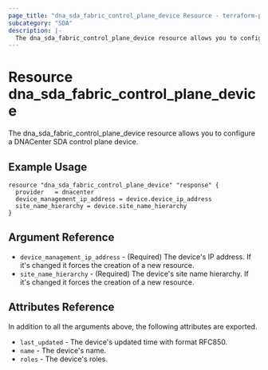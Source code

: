 ```yaml
---
page_title: "dna_sda_fabric_control_plane_device Resource - terraform-provider-dnacenter"
subcategory: "SDA"
description: |-
  The dna_sda_fabric_control_plane_device resource allows you to configure a DNACenter SDA control plane device.
---
```


# Resource dna_sda_fabric_control_plane_device

The dna_sda_fabric_control_plane_device resource allows you to configure a DNACenter SDA control plane device.

## Example Usage

```hcl
resource "dna_sda_fabric_control_plane_device" "response" {
  provider   = dnacenter
  device_management_ip_address = device.device_ip_address
  site_name_hierarchy = device.site_name_hierarchy
}
```

## Argument Reference

- `device_management_ip_address` - (Required) The device's IP address. If it's changed it forces the creation of a new resource.
- `site_name_hierarchy` - (Required) The device's site name hierarchy. If it's changed it forces the creation of a new resource.

## Attributes Reference

In addition to all the arguments above, the following attributes are exported.

- `last_updated` - The device's updated time with format RFC850.
- `name` - The device's name.
- `roles` - The device's roles.
